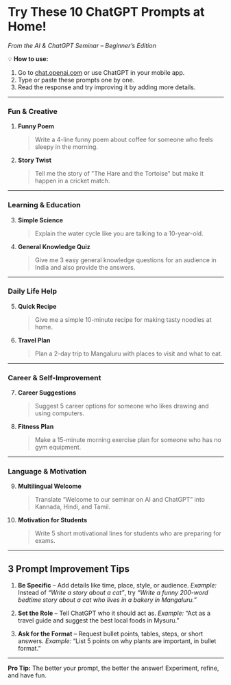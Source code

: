# **Try These 10 ChatGPT Prompts at Home!**

*From the AI & ChatGPT Seminar – Beginner’s Edition*

💡 **How to use:**

1. Go to [chat.openai.com](https://chat.openai.com) or use ChatGPT in your mobile app.
2. Type or paste these prompts one by one.
3. Read the response and try improving it by adding more details.

---

### **Fun & Creative**

1. **Funny Poem**

   > Write a 4-line funny poem about coffee for someone who feels sleepy in the morning.

2. **Story Twist**

   > Tell me the story of "The Hare and the Tortoise" but make it happen in a cricket match.

---

### **Learning & Education**

3. **Simple Science**

   > Explain the water cycle like you are talking to a 10-year-old.

4. **General Knowledge Quiz**

   > Give me 3 easy general knowledge questions for an audience in India and also provide the answers.

---

### **Daily Life Help**

5. **Quick Recipe**

   > Give me a simple 10-minute recipe for making tasty noodles at home.

6. **Travel Plan**

   > Plan a 2-day trip to Mangaluru with places to visit and what to eat.

---

### **Career & Self-Improvement**

7. **Career Suggestions**

   > Suggest 5 career options for someone who likes drawing and using computers.

8. **Fitness Plan**

   > Make a 15-minute morning exercise plan for someone who has no gym equipment.

---

### **Language & Motivation**

9. **Multilingual Welcome**

   > Translate “Welcome to our seminar on AI and ChatGPT” into Kannada, Hindi, and Tamil.

10. **Motivation for Students**

    > Write 5 short motivational lines for students who are preparing for exams.

---

## **3 Prompt Improvement Tips**

1. **Be Specific** – Add details like time, place, style, or audience.
   *Example:* Instead of *“Write a story about a cat”*, try *“Write a funny 200-word bedtime story about a cat who lives in a bakery in Mangaluru.”*

2. **Set the Role** – Tell ChatGPT who it should act as.
   *Example:* “Act as a travel guide and suggest the best local foods in Mysuru.”

3. **Ask for the Format** – Request bullet points, tables, steps, or short answers.
   *Example:* “List 5 points on why plants are important, in bullet format.”

---

**Pro Tip:** The better your prompt, the better the answer! Experiment, refine, and have fun.